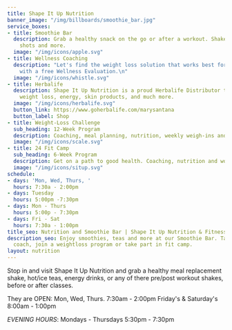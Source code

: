```yaml
---
title: Shape It Up Nutrition
banner_image: "/img/billboards/smoothie_bar.jpg"
service_boxes:
- title: Smoothie Bar
  description: Grab a healthy snack on the go or after a workout. Shakes, teas, aloe
    shots and more.
  image: "/img/icons/apple.svg"
- title: Wellness Coaching
  description: "Let's find the weight loss solution that works best for you.  \n  \nStart
    with a free Wellness Evaluation.\n"
  image: "/img/icons/whistle.svg"
- title: Herbalife
  description: Shape It Up Nutrition is a proud Herbalife Distributor that helps with
    weight loss, energy, skin products, and much more.
  image: "/img/icons/herbalife.svg"
  button_link: https://www.goherbalife.com/marysantana
  button_label: Shop
- title: Weight-Loss Challenge
  sub_heading: 12-Week Program
  description: Coaching, meal planning, nutrition, weekly weigh-ins and group support.
  image: "/img/icons/scale.svg"
- title: 24 Fit Camp
  sub_heading: 6-Week Program
  description: Get on a path to good health. Coaching, nutrition and workouts.
  image: "/img/icons/situp.svg"
schedule:
- days: 'Mon, Wed, Thurs, '
  hours: 7:30a - 2:00pm
- days: Tuesday
  hours: 5:00pm -7:30pm
- days: Mon - Thurs
  hours: 5:00p - 7:30pm
- days: Fri - Sat
  hours: 7:30a - 1:00pm
title_seo: Nutrition and Smoothie Bar | Shape It Up Nutrition & Fitness
description_seo: Enjoy smoothies, teas and more at our Smoothie Bar. Talk with a wellness
  coach, join a weightloss program or take part in fit camp.
layout: nutrition
---
```


Stop in and visit Shape It Up Nutrition and grab a healthy meal replacement shake, hot/ice teas, energy drinks, or any of there pre/post workout shakes, before or after classes. 

They are OPEN:
Mon, Wed, Thurs. 7:30am - 2:00pm
Friday's & Saturday's 8:00am - 1:00pm

*EVENING HOURS*:
Mondays - Thursdays
5:30pm - 7:30pm

